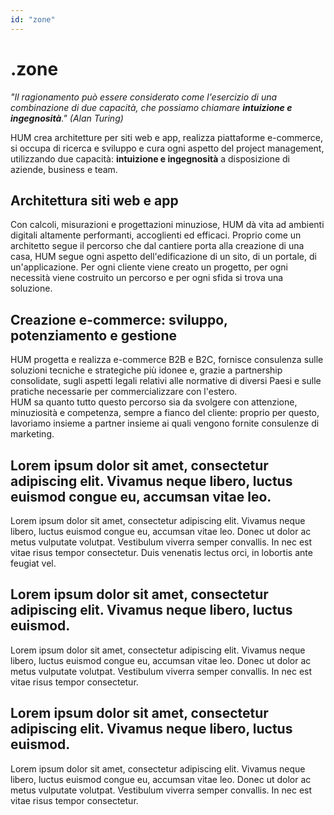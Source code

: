 ```yaml
---
id: "zone"
---
```


<ZoneHeader>

<div>

# .zone

_"Il ragionamento può essere considerato come l'esercizio di una combinazione di due capacità, che possiamo chiamare **intuizione e ingegnosità**." (Alan Turing)_

</div>

<HeaderLogo />

</ZoneHeader>

<LeftParagraph>

HUM crea architetture per siti web e app, realizza piattaforme e-commerce, si occupa di ricerca e sviluppo e cura ogni aspetto del project management, utilizzando due capacità: **intuizione e ingegnosità** a disposizione di aziende, business e team. 

</LeftParagraph>

<TitledParagraph>

## Architettura siti web e app

<div>

Con calcoli, misurazioni e progettazioni minuziose, HUM dà vita ad ambienti digitali altamente performanti, accoglienti ed efficaci. Proprio come un architetto segue il percorso che dal cantiere porta alla creazione di una casa, HUM segue ogni aspetto dell'edificazione di un sito, di un portale, di un'applicazione. Per ogni cliente viene creato un progetto, per ogni necessità viene costruito un percorso e per ogni sfida si trova una soluzione.

</div>

</TitledParagraph>

<LeftParagraph>

## Creazione e-commerce: sviluppo, potenziamento e gestione

HUM progetta e realizza e-commerce B2B e B2C, fornisce consulenza sulle soluzioni tecniche e strategiche più idonee e, grazie a partnership consolidate, sugli aspetti legali relativi alle normative di diversi Paesi e sulle pratiche necessarie per commercializzare con l'estero.  
HUM sa quanto tutto questo percorso sia da svolgere con attenzione, minuziosità e competenza, sempre a fianco del cliente: proprio per questo, lavoriamo insieme a partner insieme ai quali vengono fornite consulenze di marketing.

</LeftParagraph>

<LeftParagraph>

## Lorem ipsum dolor sit amet, consectetur adipiscing elit. Vivamus neque libero, luctus euismod congue eu, accumsan vitae leo.

Lorem ipsum dolor sit amet, consectetur adipiscing elit. Vivamus neque libero, luctus euismod congue eu, accumsan vitae leo. Donec ut dolor ac metus vulputate volutpat. Vestibulum viverra semper convallis. In nec est vitae risus tempor consectetur.
Duis venenatis lectus orci, in lobortis ante feugiat vel.

</LeftParagraph>

<TitledParagraph>

## Lorem ipsum dolor sit amet, consectetur adipiscing elit. Vivamus neque libero, luctus euismod.

<div>

Lorem ipsum dolor sit amet, consectetur adipiscing elit. Vivamus neque libero, luctus euismod congue eu, accumsan vitae leo. Donec ut dolor ac metus vulputate volutpat. Vestibulum viverra semper convallis. In nec est vitae risus tempor consectetur.

</div>

</TitledParagraph>

<TitledParagraph>

## Lorem ipsum dolor sit amet, consectetur adipiscing elit. Vivamus neque libero, luctus euismod.

<div>

Lorem ipsum dolor sit amet, consectetur adipiscing elit. Vivamus neque libero, luctus euismod congue eu, accumsan vitae leo. Donec ut dolor ac metus vulputate volutpat. Vestibulum viverra semper convallis. In nec est vitae risus tempor consectetur.

</div>

</TitledParagraph>
